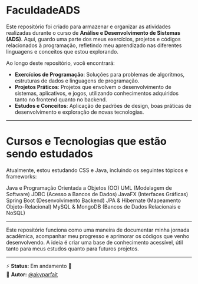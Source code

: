 # FaculdadeADS

Este repositório foi criado para armazenar e organizar as atividades realizadas durante o curso de **Análise e Desenvolvimento de Sistemas (ADS)**. Aqui, guardo uma parte dos meus exercícios, projetos e códigos relacionados à programação, refletindo meu aprendizado nas diferentes linguagens e conceitos que estou explorando.

Ao longo deste repositório, você encontrará:

- **Exercícios de Programação**: Soluções para problemas de algoritmos, estruturas de dados e linguagens de programação.
- **Projetos Práticos**: Projetos que envolvem o desenvolvimento de sistemas, aplicativos, e jogos, utilizando conhecimentos adquiridos tanto no frontend quanto no backend.
- **Estudos e Conceitos**: Aplicação de padrões de design, boas práticas de desenvolvimento e exploração de novas tecnologias.

---

# Cursos e Tecnologias que estão sendo estudados
Atualmente, estou estudando CSS e Java, incluindo os seguintes tópicos e frameworks:

Java e Programação Orientada a Objetos (OO)
UML (Modelagem de Software)
JDBC (Acesso a Bancos de Dados)
JavaFX (Interfaces Gráficas)
Spring Boot (Desenvolvimento Backend)
JPA & Hibernate (Mapeamento Objeto-Relacional)
MySQL & MongoDB (Bancos de Dados Relacionais e NoSQL)

---

Este repositório funciona como uma maneira de documentar minha jornada acadêmica, acompanhar meu progresso e aprimorar os códigos que venho desenvolvendo. A ideia é criar uma base de conhecimento acessível, útil tanto para meus estudos quanto para futuros projetos.

---

⚡ **Status:** Em andamento 🚀  
👤 **Autor:** [@akyparfait](https://github.com/akyparfait)
